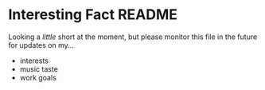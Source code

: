 # Interesting Fact README

Looking a *little* short at the moment, but please monitor this file in the future for updates on my...

*  interests
*  music taste
*  work goals